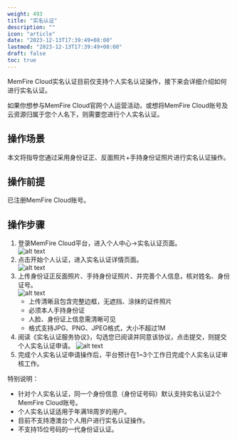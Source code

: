 ```yaml
---
weight: 493
title: "实名认证"
description: ""
icon: "article"
date: "2023-12-13T17:39:49+08:00"
lastmod: "2023-12-13T17:39:49+08:00"
draft: false
toc: true
---
```





MemFire Cloud实名认证目前仅支持个人实名认证操作，接下来会详细介绍如何进行实名认证。      

如果你想参与MemFire Cloud官网个人运营活动，或想将MemFire Cloud账号及云资源归属于您个人名下，则需要您进行个人实名认证。


## 操作场景
本文将指导您通过采用身份证正、反面照片+手持身份证照片进行实名认证操作。

## 操作前提
已注册MemFire Cloud账号。

## 操作步骤
1. 登录MemFire Cloud平台，进入个人中心->实名认证页面。   
 ![alt text](../_media/实名认证.png)       
2. 点击开始个人认证，进入实名认证详情页面。   
 ![alt text](../_media/实名认证-信息.png)    
3. 上传身份证正反面照片、手持身份证照片、并完善个人信息，核对姓名、身份证号。   
 ![alt text](../_media/实名认证-已填写.jpg)   
   - 上传清晰且包含完整边框，无遮挡、涂抹的证件照片  
   - 必须本人手持身份证   
   - 人脸、身份证上信息需清晰可见   
   - 格式支持JPG、PNG、JPEG格式，大小不超过1M    
4. 阅读《实名认证服务协议》，勾选您已阅读并同意该协议，点击提交，则提交个人实名认证申请。
  ![alt text](../_media/实名认证-待审核.png)  
5. 完成个人实名认证申请操作后，平台预计在1~3个工作日完成个人实名认证审核工作。   

特别说明：   
*   针对个人实名认证，同一个身份信息（身份证号码）默认支持实名认证2个MemFire Cloud账号。   
*   个人实名认证适用于年满18周岁的用户。   
*   目前不支持港澳台个人用户进行实名认证操作。    
*   不支持15位号码的一代身份证认证。 
